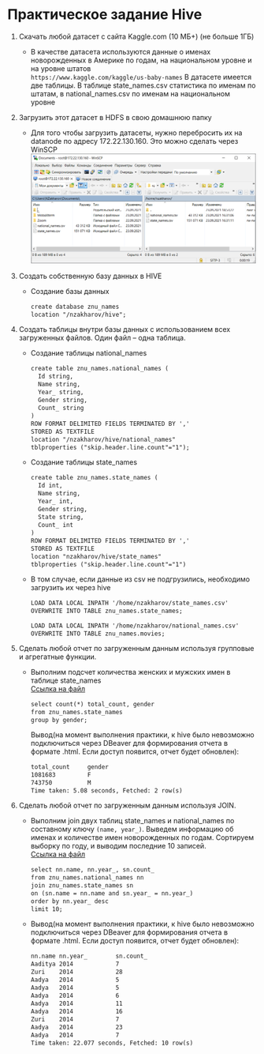 # Практическое задание Hive

1. Скачать любой датасет с сайта Kaggle.com (10 МБ+) (не больше 1ГБ)

    * В качестве датасета используются данные о именах новорожденных в Америке по годам, на национальном уровне и на уровне штатов  
    `https://www.kaggle.com/kaggle/us-baby-names`
    В датасете имеется две таблицы. В таблице state_names.csv статистика по именам по штатам, в national_names.csv по именам на национальном уровне
1. Загрузить этот датасет в HDFS в свою домашнюю папку

    * Для того чтобы загрузить датасеты, нужно перебросить их на datanode по адресу 172.22.130.160. Это можно сделать через WinSCP  
      ![WinSCP](img/WinSCP.PNG)

1. Создать собственную базу данных в HIVE

    * Создание базы данных  
      ```
      create database znu_names
      location "/nzakharov/hive";
      ```

1. Создать таблицы внутри базы данных с использованием всех загруженных файлов. Один файл – одна таблица.

    * Создание таблицы national_names  
      ```
      create table znu_names.national_names (
        Id string,
        Name string,
        Year_ string,
        Gender string,
        Count_ string
      )
      ROW FORMAT DELIMITED FIELDS TERMINATED BY ','
      STORED AS TEXTFILE
      location "/nzakharov/hive/national_names"
      tblproperties ("skip.header.line.count"="1");
      ```

    * Создание таблицы state_names  
      ```
      create table znu_names.state_names (
        Id int,
        Name string,
        Year_ int,
        Gender string,
        State string,
        Count_ int
      )
      ROW FORMAT DELIMITED FIELDS TERMINATED BY ','
      STORED AS TEXTFILE
      location "nzakharov/hive/state_names"
      tblproperties ("skip.header.line.count"="1")
      ```

    * В том случае, если данные из csv не подгрузились, необходимо загрузить их через hive  
      ```
      LOAD DATA LOCAL INPATH '/home/nzakharov/state_names.csv' OVERWRITE INTO TABLE znu_names.state_names;
      ```
      ```
      LOAD DATA LOCAL INPATH '/home/nzakharov/national_names.csv' OVERWRITE INTO TABLE znu_names.movies;
      ```

1. Сделать любой отчет по загруженным данным используя групповые и агрегатные функции.

    * Выполним подсчет количества женских и мужских имен в таблице state_names  
    [Ссылка на файл](https://github.com/techhadera/dwh-reboot/blob/master/hadoop/src/1.sql)  
      ```
      select count(*) total_count, gender
      from znu_names.state_names
      group by gender;
      ```
      Вывод(на момент выполнения практики, к hive было невозможно подключиться через DBeaver для формирования отчета в формате .html. Если доступ появится, отчет будет обновлен):  
      ```
      total_count     gender
      1081683         F
      743750          M
      Time taken: 5.08 seconds, Fetched: 2 row(s)
      ```

1. Сделать любой отчет по загруженным данным используя JOIN.

    * Выполним join двух таблиц state_names и national_names по составному ключу `(name, year_)`. Выведем информацию об именах и количестве имен новорожденных по годам. Сортируем выборку по году, и выводим последние 10 записей.  
    [Ссылка на файл](https://github.com/techhadera/dwh-reboot/blob/master/hadoop/src/2.sql)  
      ```
      select nn.name, nn.year_, sn.count_
      from znu_names.national_names nn
      join znu_names.state_names sn
      on (sn.name = nn.name and sn.year_ = nn.year_)
      order by nn.year_ desc
      limit 10;
      ```
    * Вывод(на момент выполнения практики, к hive было невозможно подключиться через DBeaver для формирования отчета в формате .html. Если доступ появится, отчет будет обновлен):
      ```
      nn.name nn.year_        sn.count_
      Aaditya 2014            7
      Zuri    2014            28
      Aadya   2014            5
      Aadya   2014            5
      Aadya   2014            6
      Aadya   2014            11
      Aadya   2014            16
      Zuri    2014            7
      Aadya   2014            23
      Aadya   2014            7
      Time taken: 22.077 seconds, Fetched: 10 row(s)
      ```